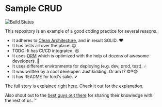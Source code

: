 # Sample CRUD

[![Build Status](https://travis-ci.org/meysam81/SampleCRUD.svg?branch=master)](https://travis-ci.org/meysam81/SampleCRUD)

This repository is an example of a good coding practice for several reasons.

* It adheres to [Clean Architecture](https://medium.com/amerandish/clean-architecture-simplified-223f45e1a10),
and in result SOLID. ❤
* It has tests all over the place. 😊
* TODO: It has CI/CD integrated. 😍
* It uses [ORM](https://en.wikipedia.org/wiki/Object-relational_mapping) which
is optimized with the help of dozens of awesome developers. 🙏
* It uses different environments for deploying (e.g. dev, prod, test). 🎶
* It was written by a cool developer. Just kidding. Or am I? ©®😎
* It has README for lord's sake. ✔

The full story is explained
[right here](https://medium.com/python-in-plain-english/how-to-write-tests-for-your-python-web-app-f6c6993abe36).
Check it out for the explanation.

Also shout out to the [best guys out there](https://github.com/gothinkster/flask-realworld-example-app)
for sharing their knowledge with the rest of us. ™
